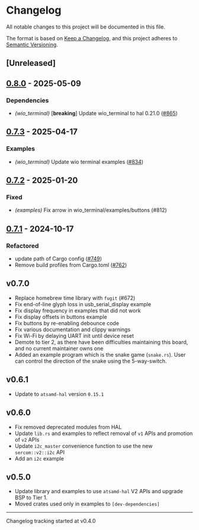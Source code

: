# Changelog

All notable changes to this project will be documented in this file.

The format is based on [Keep a Changelog](https://keepachangelog.com/en/1.0.0/),
and this project adheres to [Semantic Versioning](https://semver.org/spec/v2.0.0.html).

## [Unreleased]

## [0.8.0](https://github.com/atsamd-rs/atsamd/compare/wio_terminal-0.7.3...wio_terminal-0.8.0) - 2025-05-09

### Dependencies

- *(wio_terminal)* [**breaking**] Update wio_terminal to hal 0.21.0 ([#865](https://github.com/atsamd-rs/atsamd/pull/865))

## [0.7.3](https://github.com/atsamd-rs/atsamd/compare/wio_terminal-0.7.2...wio_terminal-0.7.3) - 2025-04-17

### Examples

- *(wio_terminal)* Update wio terminal examples ([#834](https://github.com/atsamd-rs/atsamd/pull/834))

## [0.7.2](https://github.com/atsamd-rs/atsamd/compare/wio_terminal-0.7.1...wio_terminal-0.7.2) - 2025-01-20

### Fixed

- *(examples)* Fix arrow in wio_terminal/examples/buttons (#812)

## [0.7.1](https://github.com/atsamd-rs/atsamd/compare/wio_terminal-0.7.0...wio_terminal-0.7.1) - 2024-10-17

### Refactored

- update path of Cargo config ([#749](https://github.com/atsamd-rs/atsamd/pull/749)) 
- Remove build profiles from Cargo.toml ([#762](https://github.com/atsamd-rs/atsamd/pull/762))

## v0.7.0

- Replace homebrew time library with `fugit` (#672)
- Fix end-of-line glyph loss in usb_serial_display example
- Fix display frequency in examples that did not work
- Fix display offsets in buttons example
- Fix buttons by re-enabling debounce code
- Fix various documentation and clippy warnings
- Fix Wi-Fi by delaying UART init until device reset
- Demote to tier 2, as there have been difficulties maintaining this board, and no current maintainer owns one
- Added an example program which is the snake game (`snake.rs`). User can control the direction of the snake using the 5-way-switch.

## v0.6.1

- Update to `atsamd-hal` version `0.15.1`

## v0.6.0

- Fix removed deprecated modules from HAL
- Update `lib.rs` and examples to reflect removal of `v1` APIs and promotion of `v2` APIs
- Update `i2c_master` convenience function to use the new `sercom::v2::i2c` API
- Add an `i2c` example

## v0.5.0

- Update library and examples to use `atsamd-hal` V2 APIs and upgrade BSP to Tier 1.
- Moved crates used only in examples to `[dev-dependencies]`

---

Changelog tracking started at v0.4.0
